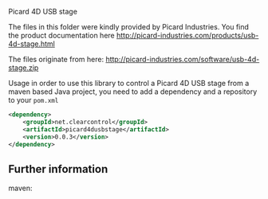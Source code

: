 Picard 4D USB stage

The files in this folder were kindly provided by Picard Industries. You find the product documentation here
http://picard-industries.com/products/usb-4d-stage.html


The files originate from here:
http://picard-industries.com/software/usb-4d-stage.zip 



Usage in order to use this library to control a Picard 4D USB stage from a maven based Java project, you need to add a dependency and a repository to your `pom.xml`

```xml
<dependency>
    <groupId>net.clearcontrol</groupId>
    <artifactId>picard4dusbstage</artifactId>
    <version>0.0.3</version>
</dependency>
```

Further information
---

maven: 